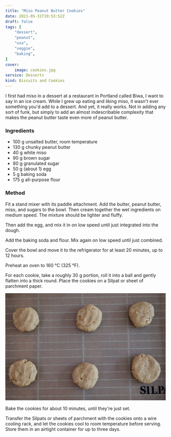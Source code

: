 ```yaml
---
title: "Miso Peanut Butter Cookies"
date: 2021-05-31T19:53:52Z
draft: false
tags: [
    "dessert",
    "peanut",
    "usa",
    "veggie",
    "baking",
]
cover:
    image: cookies.jpg
service: Desserts
kind: Biscuits and Cookies
---
```


I first had miso in a dessert at a restaurant in Portland called Biwa, I want to say in an ice cream. While I grew up eating and liking miso, it wasn't ever something you'd add to a dessert. And yet, it really works. Not in adding any sort of funk, but simply to add an almost indescribable complexity that makes the peanut butter taste even more of peanut butter.

### Ingredients

* 100 g unsalted butter, room temperature
* 130 g chunky peanut butter
* 40 g white miso
* 90 g brown sugar
* 80 g granulated sugar
* 50 g (about 1) egg
* 5 g baking soda
* 175 g all-purpose flour

### Method

Fit a stand mixer with its paddle attachment. Add the butter, peanut butter, miso, and sugars to the bowl. Then cream together the wet ingredients on medium speed. The mixture should be lighter and fluffy.

Then add the egg, and mix it in on low speed until just integrated into the dough.

Add the baking soda and flour. Mix again on low speed until just combined.

Cover the bowl and move it to the refrigerator for at least 20 minutes, up to 12 hours.

Preheat an oven to 160 °C (325 °F).

For each cookie, take a roughly 30 g portion, roll it into a ball and gently flatten into a thick round. Place the cookies on a Silpat or sheet of parchment paper.

![Cookies on a Silpat ready to go in the oven](ready.jpg)

Bake the cookies for about 10 minutes, until they're just set.

Transfer the Silpats or sheets of parchment with the cookies onto a wire cooling rack, and let the cookies cool to room temperature before serving. Store them in an airtight container for up to three days.